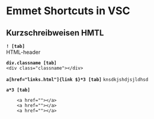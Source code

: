 # Emmet Shortcuts in VSC

## Kurzschreibweisen HMTL

**`! [tab] `**<br> 
HTML-header

**` div.classname [tab] `**<br>
`<div class="classname"></div>`

**` a[href="links.html"]{link $}*3 [tab] `**
```knsdkjshdjsjldhsd```

**` a*3 [tab] `**<br>
```
    <a href=""></a>
    <a href=""></a> 
    <a href=""></a>
```       


 
